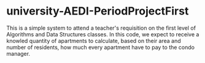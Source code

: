 # university-AEDI-PeriodProjectFirst
This is a simple system to attend a teacher's requisition on the first level of Algorithms and Data Structures classes. In this code, we expect to receive a knowled quantity of apartments to calculate, based on their area and number of residents, how much every apartment have to pay to the condo manager.
